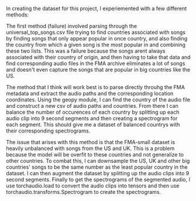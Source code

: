 
In creating the dataset for this project, I experiemented with a few different methods:

The first method (failure) involved parsing through the universal_top_songs.csv file trying to find countries associated with songs by finding songs that only appear popular in once country, and also finding the country from which a given song is the most popular in and combining these two lists. This was a failure because the songs arent always associated with their country of origin, and then having to take that data and find corresponding audio files in the FMA archive eliminates a lot of songs and doesn't even capture the songs that are popular in big countries like the US. 


The method that I think will work best is to parse directly throuhg the FMA metadata and extract the audio paths and the corresponding location coordinates. Using the geopy module, I can find the country of the audio file and construct a new csv of audio paths and countries. From there I can balance the number of occurences of each country by splitting up each audio clip into 9 second segments and then creating a spectrogram for each segment. This should give me a dataset of balanced countrys with their corresponding spectrograms. 

The issue that arises with this method is that the FMA-small dataset is heavily unbalanced with songs from the US and UK. This is a problem because the model will be overfit to these countries and not generalize to other countries. To combat this, I can downsample the US, UK and other big countries' songs to be the same number as the least popular country in the dataset. I can then augment the dataset by splitting up the audio clips into 9 second segments. Finally to get the spectrograms of the segmented audio, I use torchaudio.load to convert the audio clips into tensors and then use torchaudio.transforms.Spectrogram to create the spectrograms. 